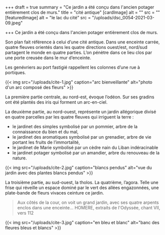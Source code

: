 +++
draft = true
summary = "Ce jardin a été conçu dans l'ancien potager entièrement clos de murs."
title = "cité antique"
[cardImage]
alt = ""
src = ""
[featuredImage]
alt = "le lac du cité"
src = "/uploads/dsc_0054-2021-03-09.jpeg"

+++
Ce jardin a été conçu dans l'ancien potager entièrement clos de murs.

Son plan fait référence à celui d’une cité antique. Dans une enceinte carrée, quatre fleuves orientés dans les quatre directions ouest/est, nord/sud partagent le monde en quatre parties. L’on pénètre dans ce lieu clos par une porte creusée dans le mur d’enceinte.


Les genévriers au port fastigié rappellent les colonnes d’une rue à portiques.

{{< img src="/uploads/cite-1.jpg" caption="arc bienveillante" alt="photo d'un arc composé des fleurs" >}}

La première partie centrale, au nord-est, évoque l’odéon. Sur ses gradins ont été plantés des iris qui forment un arc-en-ciel.

La deuxième partie, au nord-ouest, représente un jardin allégorique divisé en quatre parcelles par les quatre fleuves qui irriguent la terre :

* le jardinet des simples symbolisé par un pommier, arbre de la connaissance du bien et du mal,
* le jardinet des aromatiques symbolisé par un grenadier, arbre de vie portant les fruits de l’immortalité,
* le jardinet de Marie symbolisé par un cèdre nain du Liban indéracinable
* le jardinet potager symbolisé par un amandier, arbre du renouveau de la nature.

{{< img src="/uploads/cite-2.jpg" caption="blancs pendus" alt="vue du jardin avec des plantes blancs pendus" >}}

La troisième partie, au sud-ouest, la tholos. La quatrième, l’agora. Telle une frise qui réveille un espace dominé par le vert des allées engazonnées, une plate-bande de fleurs vivaces ceinture ce jardin.

> Aux côtés de la cour, on voit un grand jardin, avec ses quatre arpents enclos dans une enceinte...
> HOMERE, extraits de l'Odyssée, chant VII, vers 112

{{< img src="/uploads/cite-3.jpg" caption="en bleu et blanc" alt="banc des fleures bleus et blancs" >}}